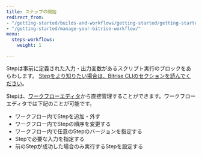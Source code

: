 ```yaml
---
title: ステップの開始
redirect_from:
- "/getting-started/builds-and-workflows/getting-started/getting-started-steps"
- "/getting-started/manage-your-bitrise-workflow/"
menu:
  steps-workflows:
    weight: 1

---
```

Stepは事前に定義された入力・出力変数があるスクリプト実行のブロックをあらわします。 [Stepをより知りたい場合は、Bitrise CLIのセクションを読んでください](/bitrise-cli/steps)。

Stepは、[ワークフローエディタ](/getting-started/getting-started-workflows)から直接管理することができます。ワークフローエディタでは下記のことが可能です。

* ワークフロー内でStepを追加・外す
* ワークフロー内でStepの順序を変更する
* ワークフロー内で任意のStepのバージョンを指定する
* Stepで必要な入力を指定する
* 前のStepが成功した場合のみ実行するStepを設定する
